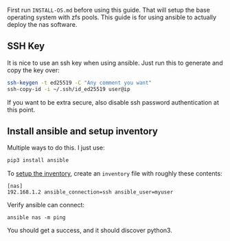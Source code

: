 First run `INSTALL-OS.md` before using this guide.
That will setup the base operating system with zfs pools.
This guide is for using ansible to actually deploy the nas software.

## SSH Key

It is nice to use an ssh key when using ansible.
Just run this to generate and copy the key over:
```sh
ssh-keygen -t ed25519 -C "Any comment you want"
ssh-copy-id -i ~/.ssh/id_ed25519 user@ip
```
If you want to be extra secure, also disable ssh password authentication at this point.

## Install ansible and setup inventory

Multiple ways to do this. I just use:
```sh
pip3 install ansible
```

To [setup the inventory](https://docs.ansible.com/ansible/latest/user_guide/intro_inventory.html), create an `inventory` file with roughly these contents:
```
[nas]
192.168.1.2 ansible_connection=ssh ansible_user=myuser
```

Verify ansible can connect:
```ssh
ansible nas -m ping
```
You should get a success, and it should discover python3.

